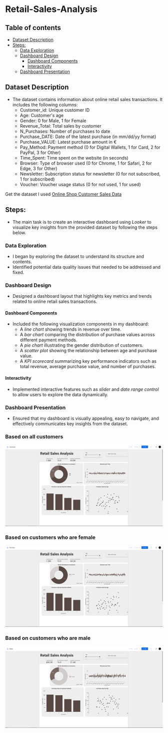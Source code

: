 # Retail-Sales-Analysis





## Table of contents
- [Dataset Description](#Dataset-description)
- [Steps:](#Steps)
  - [Data Exploration](#Data-Exploration)
  - [Dashboard Design](#Dashboard-Design)
    - [Dashboard Components](#Dashboard-Components)
    - [Interactivity](#Interactivity)
  - [Dashboard Presentation](#Dashboard-Presentation)


## Dataset Description
- The dataset contains information about online retail sales transactions. It includes the following columns:
   -  Customer_id: Unique customer ID
   -  Age: Customer's age
   -  Gender: 0 for Male, 1 for Female
   -  Revenue_Total: Total sales by customer
   -  N_Purchases: Number of purchases to date
   -  Purchase_DATE: Date of the latest purchase (in mm/dd/yy format)
   -  Purchase_VALUE: Latest purchase amount in €
   -  Pay_Method: Payment method (0 for Digital Wallets, 1 for Card, 2 for PayPal, 3 for Other)
   -  Time_Spent: Time spent on the website (in seconds)
   -  Browser: Type of browser used (0 for Chrome, 1 for Safari, 2 for Edge, 3 for Other)
   -  Newsletter: Subscription status for newsletter (0 for not subscribed, 1 for subscribed)
   -  Voucher: Voucher usage status (0 for not used, 1 for used)

Get the dataset I used [Online Shop Customer Sales Data](assets/dataset/Online_Shop_Customer_Sales_Data.csv)

## Steps:
- The main task is to create an interactive dashboard using *Looker* to visualize key insights from the provided dataset by following the steps below.
### Data Exploration
 -  I began by exploring the dataset to understand its structure and contents.
 -  Identified potential data quality issues that needed to be addressed and fixed.
### Dashboard Design
 -  Designed a dashboard layout that highlights key metrics and trends related to online retail sales transactions.
#### Dashboard Components
- Included the following visualization components in my dashboard:
  -  A *line chart* showing trends in revenue over time.
  -  A *bar chart* comparing the distribution of purchase values across different payment methods.
  -  A *pie chart* illustrating the gender distribution of customers.
  -  A *scatter plot* showing the relationship between age and purchase value.
  -  A *KPI scorecard* summarizing key performance indicators such as total revenue, average purchase value, and number of purchases.
#### Interactivity
 -  Implemented interactive features such as *slider* and *date range control* to allow users to explore the data dynamically.
### Dashboard Presentation
-  Ensured that my dashboard is visually appealing, easy to navigate, and effectively communicates key insights from the dataset.


### Based on all customers
![General](assets/images/General.png)


### Based on customers who are female
![Female](assets/images/Female.png)


### Based on customers who are male
![Male](assets/images/Male.png)





